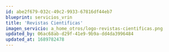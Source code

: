```yaml
---
id: abe2f679-032c-49c2-9933-67816df44eb7
blueprint: servicios_vrin
title: 'Revistas Cientificas'
imagen_servicio: a_home_otros/logo-revistas-cientificas.png
updated_by: 06ac68ab-d29f-41e9-9b9a-dd4da3996484
updated_at: 1689782478
---
```


